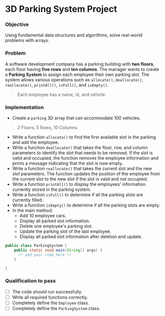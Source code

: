 # 3D Parking System Project

### Objective
Using fundamental data structures and algorithms, solve real-world problems with arrays.

### Problem
A software development company has a parking building with **two floors**, each floor having **five rows** and **ten columns**. The manager wants to create a **Parking System** to assign each employee their own parking slot. The system allows various operations such as `allocate()`, `deallocate()`, `reallocate()`, `printAll()`, `isFull()`, and `isEmpty()`.

> Each employee has a name, id, and vehicle.  

### Implementation

- Create a `parking` 3D array that can accommodate 100 vehicles.
> 2 Floors, 5 Rows, 10 Columns
- Write a function `allocate()` to find the first available slot in the parking and add the employee.
- Write a function `deallocate()` that takes the floor, row, and column parameters to identify the slot that needs to be removed. If the slot is valid and occupied, the function removes the employee information and prints a message indicating that the slot is now empty.
- Write a function `reallocate()` that takes the current slot and the new slot parameters. The function updates the position of the employee from the current slot to the new slot if the slot is valid and not occupied.
- Write a function `printAll()` to display the employees' information currently stored in the parking system. 
- Write a function `isFull()` to determine if all the parking slots are currently filled.
- Write a function `isEmpty()` to determine if all the parking slots are empty.
- In the main method:
  - Add 10 employee cars.
  - Display all parked slot information.
  - Delete one employee's parking slot.
  - Update the parking slot of the last employee.
  - Display all parked slot information after deletion and update.

``` java
public class ParkingSystem {
    public static void main(String[] args) {
      /* add your code here */
    }

}
```
### Qualification to pass
- [ ] The code should run successfully.
- [ ] Write all required functions correctly.
- [ ] Completely define the `Employee` class.
- [ ] Completely define  the `ParkingSystem` class.
